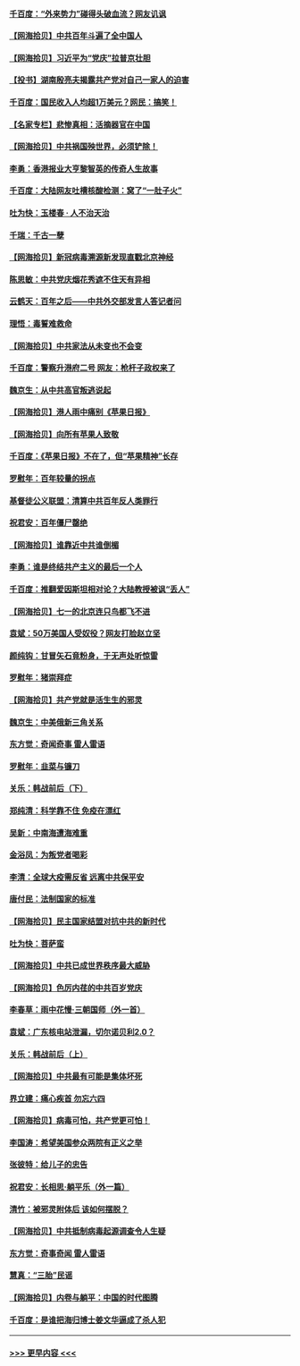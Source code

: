 #### [千百度：“外来势力”碰得头破血流？网友讥讽](../pages/nsc993/n13064878.md?t=07031551) 
#### [【网海拾贝】中共百年斗遍了全中国人](../pages/nsc993/n13060020.md?t=07031551) 
#### [【网海拾贝】习近平为“党庆”拉普京壮胆](../pages/nsc993/n13057781.md?t=07031551) 
#### [【投书】湖南殷亮夫揭露共产党对自己一家人的迫害](../pages/nsc993/n13057744.md?t=07031551) 
#### [千百度：国民收入人均超1万美元？网民：搞笑！](../pages/nsc993/n13057692.md?t=07031551) 
#### [【名家专栏】悲惨真相：活摘器官在中国](../pages/nsc993/n13056611.md?t=07031551) 
#### [【网海拾贝】中共祸国殃世界，必须铲除！](../pages/nsc993/n13056011.md?t=07031551) 
#### [李勇：香港报业大亨黎智英的传奇人生故事](../pages/nsc993/n13055258.md?t=07031551) 
#### [千百度：大陆网友吐槽核酸检测：窝了“一肚子火”](../pages/nsc993/n13055194.md?t=07031551) 
#### [吐为快：玉楼春 · 人不治天治](../pages/nsc993/n13054028.md?t=07031551) 
#### [千瑞：千古一孽](../pages/nsc993/n13054016.md?t=07031551) 
#### [【网海拾贝】新冠病毒溯源新发现直戳北京神经](../pages/nsc993/n13052425.md?t=07031551) 
#### [陈思敏：中共党庆烟花秀遮不住天有异相](../pages/nsc993/n13052020.md?t=07031551) 
#### [云鹤天：百年之后——中共外交部发言人答记者问](../pages/nsc993/n13051604.md?t=07031551) 
#### [理悟：毒誓难救命](../pages/nsc993/n13051601.md?t=07031551) 
#### [【网海拾贝】中共家法从未变也不会变](../pages/nsc993/n13050366.md?t=07031551) 
#### [千百度：警察升港府二号 网友：枪杆子政权来了](../pages/nsc993/n13050261.md?t=07031551) 
#### [魏京生：从中共高官叛逃说起](../pages/nsc993/n13048997.md?t=07031551) 
#### [【网海拾贝】港人雨中痛别《苹果日报》](../pages/nsc993/n13048941.md?t=07031551) 
#### [【网海拾贝】向所有苹果人致敬](../pages/nsc993/n13046795.md?t=07031551) 
#### [千百度：《苹果日报》不在了，但“苹果精神”长存](../pages/nsc993/n13046703.md?t=07031551) 
#### [罗慰年：百年较量的拐点](../pages/nsc993/n13046542.md?t=07031551) 
#### [基督徒公义联盟：清算中共百年反人类罪行](../pages/nsc993/n13046499.md?t=07031551) 
#### [祝君安：百年僵尸罄绝](../pages/nsc993/n13045595.md?t=07031551) 
#### [【网海拾贝】谁靠近中共谁倒楣](../pages/nsc993/n13044667.md?t=07031551) 
#### [李勇：谁是终结共产主义的最后一个人](../pages/nsc993/n13044397.md?t=07031551) 
#### [千百度：推翻爱因斯坦相对论？大陆教授被讽“丢人”](../pages/nsc993/n13043908.md?t=07031551) 
#### [【网海拾贝】七一的北京连只鸟都飞不进](../pages/nsc993/n13041377.md?t=07031551) 
#### [袁斌：50万美国人受奴役？网友打脸赵立坚](../pages/nsc993/n13041330.md?t=07031551) 
#### [颜纯钩：甘冒矢石竟粉身，于无声处听惊雷](../pages/nsc993/n13041140.md?t=07031551) 
#### [罗慰年：猪崇拜症](../pages/nsc993/n13041071.md?t=07031551) 
#### [【网海拾贝】共产党就是活生生的邪灵](../pages/nsc993/n13036627.md?t=07031551) 
#### [魏京生：中美俄新三角关系](../pages/nsc993/n13035986.md?t=07031551) 
#### [东方觉：奇闻奇事 雷人雷语](../pages/nsc993/n13035878.md?t=07031551) 
#### [罗慰年：韭菜与镰刀](../pages/nsc993/n13034374.md?t=07031551) 
#### [关乐：韩战前后（下）](../pages/nsc993/n13034113.md?t=07031551) 
#### [郑纯清：科学靠不住 免疫在漂红](../pages/nsc993/n13034093.md?t=07031551) 
#### [吴新：中南海遭海难重](../pages/nsc993/n13034084.md?t=07031551) 
#### [金浴凤：为叛党者喝彩](../pages/nsc993/n13034058.md?t=07031551) 
#### [李清：全球大疫需反省 远离中共保平安](../pages/nsc993/n13033784.md?t=07031551) 
#### [唐付民：法制国家的标准](../pages/nsc993/n13032944.md?t=07031551) 
#### [【网海拾贝】民主国家结盟对抗中共的新时代](../pages/nsc993/n13031717.md?t=07031551) 
#### [吐为快：菩萨蛮](../pages/nsc993/n13030033.md?t=07031551) 
#### [【网海拾贝】中共已成世界秩序最大威胁](../pages/nsc993/n13028138.md?t=07031551) 
#### [【网海拾贝】色厉内荏的中共百岁党庆](../pages/nsc993/n13025582.md?t=07031551) 
#### [李春草：雨中花慢‧三朝国师（外一首）](../pages/nsc993/n13025567.md?t=07031551) 
#### [袁斌：广东核电站泄漏，切尔诺贝利2.0？](../pages/nsc993/n13025475.md?t=07031551) 
#### [关乐：韩战前后（上）](../pages/nsc993/n13025387.md?t=07031551) 
#### [【网海拾贝】中共最有可能是集体坏死](../pages/nsc993/n13023101.md?t=07031551) 
#### [界立建：痛心疾首 勿忘六四](../pages/nsc993/n13022339.md?t=07031551) 
#### [【网海拾贝】病毒可怕，共产党更可怕！](../pages/nsc993/n13020728.md?t=07031551) 
#### [李国涛：希望美国参众两院有正义之举](../pages/nsc993/n13020674.md?t=07031551) 
#### [张彼特：给儿子的忠告](../pages/nsc993/n13018934.md?t=07031551) 
#### [祝君安：长相思‧躺平乐（外一篇）](../pages/nsc993/n13018923.md?t=07031551) 
#### [清竹：被邪灵附体后 该如何摆脱？](../pages/nsc993/n13018877.md?t=07031551) 
#### [【网海拾贝】中共抵制病毒起源调查令人生疑](../pages/nsc993/n13017785.md?t=07031551) 
#### [东方觉：奇事奇闻 雷人雷语](../pages/nsc993/n13017577.md?t=07031551) 
#### [慧真：“三胎”民谣](../pages/nsc993/n13017394.md?t=07031551) 
#### [【网海拾贝】内卷与躺平：中国的时代图腾](../pages/nsc993/n13016128.md?t=07031551) 
#### [千百度：是谁把海归博士姜文华逼成了杀人犯](../pages/nsc993/n13015218.md?t=07031551) 

----
#### [ >>> 更早内容 <<< ](../indexes/nsc993-earlier.md)
